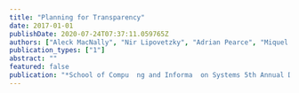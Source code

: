 ```yaml
---
title: "Planning for Transparency"
date: 2017-01-01
publishDate: 2020-07-24T07:37:11.059765Z
authors: ["Aleck MacNally", "Nir Lipovetzky", "Adrian Pearce", "Miquel Ramirez"]
publication_types: ["1"]
abstract: ""
featured: false
publication: "*School of Compu  ng and Informa  on Systems 5th Annual Doctoral Colloquium 19 July 2017*"
---
```


